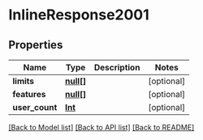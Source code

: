 # InlineResponse2001

## Properties
Name | Type | Description | Notes
------------ | ------------- | ------------- | -------------
**limits** | [**null[]**](.md) |  | [optional] 
**features** | [**null[]**](.md) |  | [optional] 
**user_count** | [**Int**](Int.md) |  | [optional] 

[[Back to Model list]](../../README.md#documentation-for-models) [[Back to API list]](../../README.md#documentation-for-api-endpoints) [[Back to README]](../../README.md)

